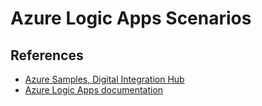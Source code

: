 # Azure Logic Apps Scenarios

## References

* [Azure Samples, Digital Integration Hub](https://github.com/Azure-Samples/digital-integration-hub)
* [Azure Logic Apps documentation](https://docs.microsoft.com/en-us/azure/logic-apps/)
